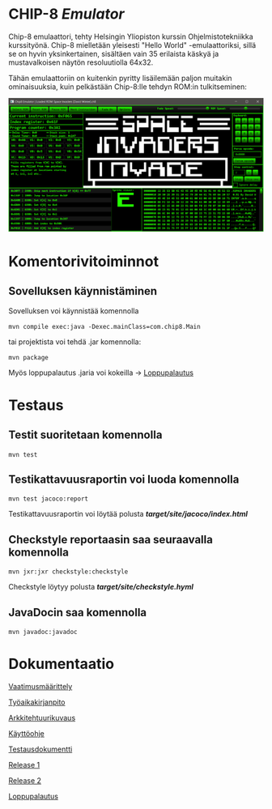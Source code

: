 # **CHIP-8** *Emulator* #

Chip-8 emulaattori, tehty Helsingin Yliopiston kurssin Ohjelmistotekniikka kurssityönä.
Chip-8 mielletään yleisesti "Hello World" -emulaattoriksi, sillä se on hyvin yksinkertainen, 
sisältäen vain 35 erilaista käskyä ja mustavalkoisen näytön resoluutiolla 64x32.

Tähän emulaattoriin on kuitenkin pyritty lisäilemään paljon muitakin ominaisuuksia, kuin pelkästään 
Chip-8:lle tehdyn ROM:in tulkitseminen:

![kohje1.1](/dokumentaatio/kuvat/kohje1.1.png)

# Komentorivitoiminnot #

## Sovelluksen käynnistäminen ##

Sovelluksen voi käynnistää komennolla

```
mvn compile exec:java -Dexec.mainClass=com.chip8.Main
```

tai projektista voi tehdä .jar komennolla:

```
mvn package
```

Myös loppupalautus .jaria voi kokeilla ->
[Loppupalautus](https://github.com/Le36/ot-harjoitustyo/releases/tag/viikko7)

# Testaus #

## Testit suoritetaan komennolla ##

```
mvn test
```

## Testikattavuusraportin voi luoda komennolla ##

```
mvn test jacoco:report
```

Testikattavuusraportin voi löytää polusta ***target/site/jacoco/index.html***

## Checkstyle reportaasin saa seuraavalla komennolla ##

```
mvn jxr:jxr checkstyle:checkstyle
```

Checkstyle löytyy polusta ***target/site/checkstyle.hyml***

## JavaDocin saa komennolla ##

```
mvn javadoc:javadoc
```

# Dokumentaatio #

[Vaatimusmäärittely](https://github.com/Le36/ot-harjoitustyo/blob/main/dokumentaatio/vaatimusm%C3%A4%C3%A4rittely.md)

[Työaikakirjanpito](https://github.com/Le36/ot-harjoitustyo/blob/main/dokumentaatio/tuntikirjanpito.md)

[Arkkitehtuurikuvaus](https://github.com/Le36/ot-harjoitustyo/blob/main/dokumentaatio/arkkitehtuuri.md)

[Käyttöohje](https://github.com/Le36/ot-harjoitustyo/blob/main/dokumentaatio/kayttoohje.md)

[Testausdokumentti](https://github.com/Le36/ot-harjoitustyo/blob/main/dokumentaatio/testaus.md)

[Release 1](https://github.com/Le36/ot-harjoitustyo/releases/tag/viikko5)

[Release 2](https://github.com/Le36/ot-harjoitustyo/releases/tag/viikko6)

[Loppupalautus](https://github.com/Le36/ot-harjoitustyo/releases/tag/viikko7)